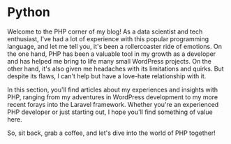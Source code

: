 # Python

Welcome to the PHP corner of my blog! As a data scientist and tech enthusiast, I've had a lot of experience with this popular programming language, and let me tell you, it's been a rollercoaster ride of emotions. On the one hand, PHP has been a valuable tool in my growth as a developer and has helped me bring to life many small WordPress projects. On the other hand, it's also given me headaches with its limitations and quirks. But despite its flaws, I can't help but have a love-hate relationship with it.

In this section, you'll find articles about my experiences and insights with PHP, ranging from my adventures in WordPress development to my more recent forays into the Laravel framework. Whether you're an experienced PHP developer or just starting out, I hope you'll find something of value here.

So, sit back, grab a coffee, and let's dive into the world of PHP together!
